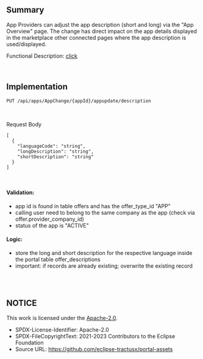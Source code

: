 ## Summary

App Providers can adjust the app description (short and long) via the "App Overview" page.
The change has direct impact on the app details displayed in the marketplace other connected pages where the app description is used/displayed.

Functional Description: [click](<./docs/04.%20App(s)/06.%20App%20Change%20Process/03.%20Change%20App%20Description.md>)

<br>

## Implementation

```diff
PUT /api/apps/AppChange/{appId}/appupdate/description
```

<br>

Request Body

    [
      {
        "languageCode": "string",
        "longDescription": "string",
        "shortDescription": "string"
      }
    ]

<br>

#### Validation:

- app id is found in table offers and has the offer_type_id "APP"
- calling user need to belong to the same company as the app (check via offer.provider_company_id)
- status of the app is "ACTIVE"

#### Logic:

- store the long and short description for the respective language inside the portal table offer_descriptions
- important: if records are already existing; overwrite the existing record

<br>
<br>

## NOTICE

This work is licensed under the [Apache-2.0](https://www.apache.org/licenses/LICENSE-2.0).

- SPDX-License-Identifier: Apache-2.0
- SPDX-FileCopyrightText: 2021-2023 Contributors to the Eclipse Foundation
- Source URL: https://github.com/eclipse-tractusx/portal-assets
